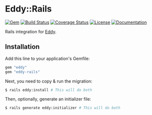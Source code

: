 # Eddy::Rails

[![Gem](https://img.shields.io/gem/v/eddy-rails)][rubygems]
[![Build Status](https://travis-ci.org/tcd/eddy-rails.svg?branch=master)][travis-ci]
[![Coverage Status](https://coveralls.io/repos/github/tcd/eddy-rails/badge.svg?branch=master)][coveralls]
[![License](https://img.shields.io/github/license/tcd/eddy)][license]
[![Documentation](http://img.shields.io/badge/docs-rubydoc.info-blue.svg)][docs]

[rubygems]: https://rubygems.org/gems/eddy-rails
[travis-ci]: https://travis-ci.org/tcd/eddy-rails
[coveralls]: https://coveralls.io/github/tcd/eddy-rails?branch=master
[license]: https://github.com/tcd/eddy-rails/blob/master/LICENSE
[docs]: https://www.rubydoc.info/gems/eddy-rails/1.1.0

Rails integration for [Eddy](https://github.com/tcd/eddy).

## Installation

Add this line to your application's Gemfile:

```ruby
gem "eddy"
gem "eddy-rails"
```

Next, you need to copy & run the migration:

```sh
$ rails eddy:install # This will do both
```

Then, optionally, generate an initializer file:

```sh
$ rails generate eddy:initializer # This will do both
```
